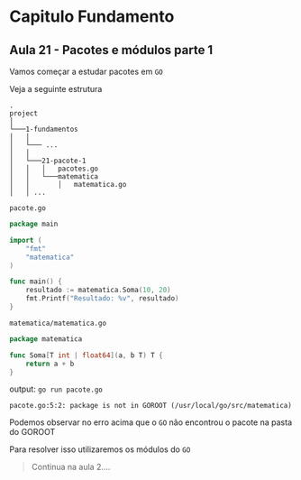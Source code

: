 # Capitulo Fundamento
## Aula 21 - Pacotes e módulos parte 1 

Vamos começar a estudar pacotes em `GO`

Veja a seguinte estrutura

```
.
project 
│
└───1-fundamentos
│   │
│   └─── ...
│   │
│   └───21-pacote-1
│   │   │   pacotes.go
│   │   └───matematica
│   │       │   matematica.go
│   │ ...
```

`pacote.go`
```go
package main

import (
	"fmt"
	"matematica"
)

func main() {
	resultado := matematica.Soma(10, 20)
	fmt.Printf("Resultado: %v", resultado)
}
```
`matematica/matematica.go`
```go
package matematica

func Soma[T int | float64](a, b T) T {
	return a + b
}
```
output: `go run pacote.go`
```shell
pacote.go:5:2: package is not in GOROOT (/usr/local/go/src/matematica)
```
Podemos observar no erro acima que o `GO` não encontrou o pacote na pasta do GOROOT

Para resolver isso utilizaremos os módulos do `GO`

> Continua na aula 2....
